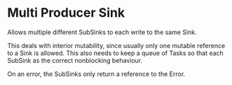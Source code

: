 # Multi Producer Sink

Allows multiple different SubSinks to each write to the same Sink.

This deals with interior mutability, since usually only one mutable reference to a Sink is allowed. This also needs to keep a queue of Tasks so that each SubSink as the correct nonblocking behaviour.

On an error, the SubSinks only return a reference to the Error.